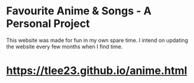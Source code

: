 
# Favourite Anime & Songs - A Personal Project

This website was made for fun in my own spare time. I intend on
updating the website every few months when I find time.

# https://tlee23.github.io/anime.html

